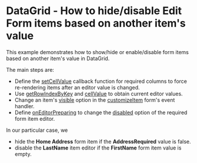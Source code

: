 # DataGrid - How to hide/disable Edit Form items based on another item's value

This example demonstrates how to show/hide or enable/disable form items based on another item's value in DataGrid.

The main steps are:
- Define the [setCellValue](https://js.devexpress.com/Documentation/ApiReference/UI_Widgets/dxDataGrid/Configuration/columns/#setCellValue)  callback function for required columns to force re-rendering items after an editor value is changed.
- Use [getRowIndexByKey](https://js.devexpress.com/Documentation/ApiReference/UI_Widgets/dxDataGrid/Methods/#getRowIndexByKeykey) and [cellValue](https://js.devexpress.com/Documentation/ApiReference/UI_Widgets/dxDataGrid/Methods/#cellValuerowIndex_dataField) to obtain current editor values.
- Change an item's [visible](https://js.devexpress.com/Documentation/ApiReference/UI_Widgets/dxForm/Item_Types/SimpleItem/#visible) option in the [customizeItem](https://js.devexpress.com/Documentation/ApiReference/UI_Widgets/dxForm/Configuration/#customizeItem) form's event handler. 
- Define [onEditorPreparing](https://js.devexpress.com/Documentation/ApiReference/UI_Widgets/dxDataGrid/Configuration/#onEditorPreparing) to change the [disabled](https://js.devexpress.com/Documentation/ApiReference/UI_Widgets/dxTextBox/Configuration/#disabled) option of the required form item editor.


In our particular case, we 
- hide the **Home Address** form item if the **AddressRequired** value is false.
- disable the **LastName** item editor if the **FirstName** form item value is empty. 
